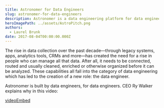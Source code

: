 ```yaml
---
title: Astronomer for Data Engineers
slug: astronomer-for-data-engineers
description: Astronomer is a data engineering platform for data engineers. CEO Ry Walker explains why in this video.
heroImagePath: ../assets/AstroPitch.png
authors:
  - Laurel Brunk
date: 2017-08-04T00:00:00.000Z
---
```


The rise in data collection over the past decade—through legacy systems, apps, analytics tools, CRMs and more—has created the need for a rise in people who can manage all that data. After all, it needs to be connected, routed and usually cleaned, enriched or otherwise organized before it can be analyzed. These capabilities all fall into the category of data engineering which has led to the creation of a new role: the data engineer.

Astronomer is built by data engineers, for data engineers. CEO Ry Walker explains why in this video:

[videoEmbed](https://www.youtube.com/embed/l4Nkd-5R408)


